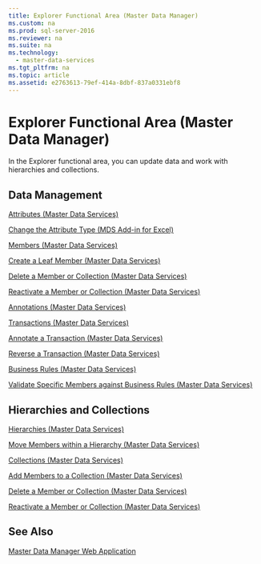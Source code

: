 ```yaml
---
title: Explorer Functional Area (Master Data Manager)
ms.custom: na
ms.prod: sql-server-2016
ms.reviewer: na
ms.suite: na
ms.technology: 
  - master-data-services
ms.tgt_pltfrm: na
ms.topic: article
ms.assetid: e2763613-79ef-414a-8dbf-837a0331ebf8
---
```

# Explorer Functional Area (Master Data Manager)
  In the Explorer functional area, you can update data and work with hierarchies and collections.  
  
## Data Management  
 [Attributes &#40;Master Data Services&#41;](../../Topics/TopicNameNotContainA/Attributes--Master-Data-Services-.md)  
  
 [Change the Attribute Type &#40;MDS Add-in for Excel&#41;](../../Topics/TopicNameNotContainA/Change-the-Attribute-Type--MDS-Add-in-for-Excel-.md)  
  
 [Members &#40;Master Data Services&#41;](../../Topics/TopicNameNotContainA/Members--Master-Data-Services-.md)  
  
 [Create a Leaf Member &#40;Master Data Services&#41;](../../Topics/TopicNameContainA/Create-a-Leaf-Member--Master-Data-Services-.md)  
  
 [Delete a Member or Collection &#40;Master Data Services&#41;](../../Topics/TopicNameContainA/Delete-a-Member-or-Collection--Master-Data-Services-.md)  
  
 [Reactivate a Member or Collection &#40;Master Data Services&#41;](../../Topics/TopicNameContainA/Reactivate-a-Member-or-Collection--Master-Data-Services-.md)  
  
 [Annotations &#40;Master Data Services&#41;](../../Topics/TopicNameNotContainA/Annotations--Master-Data-Services-.md)  
  
 [Transactions &#40;Master Data Services&#41;](../../Topics/TopicNameNotContainA/Transactions--Master-Data-Services-.md)  
  
 [Annotate a Transaction &#40;Master Data Services&#41;](../../Topics/TopicNameContainA/Annotate-a-Transaction--Master-Data-Services-.md)  
  
 [Reverse a Transaction &#40;Master Data Services&#41;](../../Topics/TopicNameContainA/Reverse-a-Transaction--Master-Data-Services-.md)  
  
 [Business Rules &#40;Master Data Services&#41;](../../Topics/TopicNameNotContainA/Business-Rules--Master-Data-Services-.md)  
  
 [Validate Specific Members against Business Rules &#40;Master Data Services&#41;](../../Topics/TopicNameNotContainA/Validate-Specific-Members-against-Business-Rules--Master-Data-Services-.md)  
  
## Hierarchies and Collections  
 [Hierarchies &#40;Master Data Services&#41;](../../Topics/TopicNameNotContainA/Hierarchies--Master-Data-Services-.md)  
  
 [Move Members within a Hierarchy &#40;Master Data Services&#41;](../Topic/Move%20Members%20within%20a%20Hierarchy%20\(Master%20Data%20Services\).md)  
  
 [Collections &#40;Master Data Services&#41;](../../Topics/TopicNameNotContainA/Collections--Master-Data-Services-.md)  
  
 [Add Members to a Collection &#40;Master Data Services&#41;](../../Topics/TopicNameContainA/Add-Members-to-a-Collection--Master-Data-Services-.md)  
  
 [Delete a Member or Collection &#40;Master Data Services&#41;](../../Topics/TopicNameContainA/Delete-a-Member-or-Collection--Master-Data-Services-.md)  
  
 [Reactivate a Member or Collection &#40;Master Data Services&#41;](../../Topics/TopicNameContainA/Reactivate-a-Member-or-Collection--Master-Data-Services-.md)  
  
## See Also  
 [Master Data Manager Web Application](../../Topics/TopicNameNotContainA/Master-Data-Manager-Web-Application.md)  
  
  